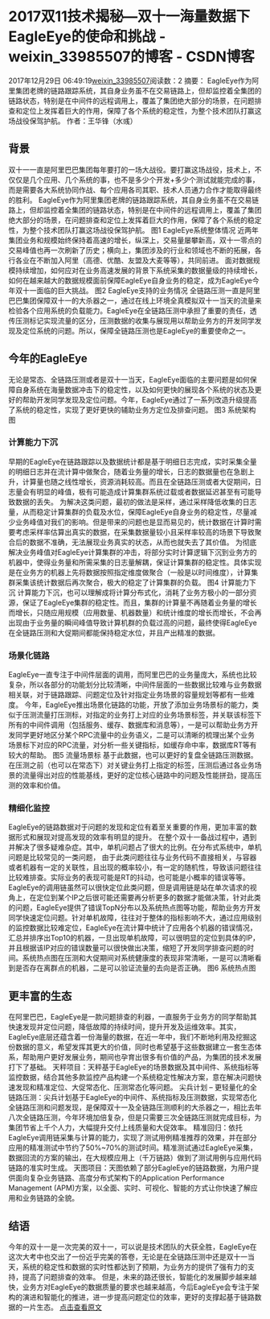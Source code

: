 # 2017双11技术揭秘—双十一海量数据下EagleEye的使命和挑战 - weixin_33985507的博客 - CSDN博客
2017年12月29日 06:49:19[weixin_33985507](https://me.csdn.net/weixin_33985507)阅读数：2
摘要：
 EagleEye作为阿里集团老牌的链路跟踪系统，其自身业务虽不在交易链路上，但却监控着全集团的链路状态，特别是在中间件的远程调用上，覆盖了集团绝大部分的场景，在问题排查和定位上发挥着巨大的作用，保障了各个系统的稳定性，为整个技术团队打赢这场战役保驾护航。
作者：王华锋（水彧）
## 背景
双十一一直是阿里巴巴集团每年要打的一场大战役。要打赢这场战役，技术上，不仅仅是几个应用、几个系统的事，也不是多少个开发+多少个测试就能完成的事，而是需要各大系统协同作战、每个应用各司其职、技术人员通力合作才能取得最终的胜利。
EagleEye作为阿里集团老牌的链路跟踪系统，其自身业务虽不在交易链路上，但却监控着全集团的链路状态，特别是在中间件的远程调用上，覆盖了集团绝大部分的场景，在问题排查和定位上发挥着巨大的作用，保障了各个系统的稳定性，为整个技术团队打赢这场战役保驾护航。
图1 EagleEye系统整体情况
近两年集团业务和规模始终保持着高速的增长，纵深上，交易量屡攀新高，双十一零点的交易峰值也再一次刷新了历史；横向上，集团涉及的行业和领域也不断的拓展，各行各业在不断加入阿里（高德、优酷、友盟及大麦等等），共同前进。
面对数据规模持续增加，如何应对在业务高速发展的背景下系统采集的数据量级的持续增长，如何在越来越大的数据规模面前保障EagleEye自身业务的稳定，成为EagleEye今年双十一面临的巨大挑战。
图2 EagleEye支持的业务情况
全链路压测一直是阿里巴巴集团保障双十一的大杀器之一，通过在线上环境全真模拟双十一当天的流量来检验各个应用系统的负载能力。EagleEye在全链路压测中承担了重要的责任，透传压测标记实现流量的区分，压测数据的收集与展现用以帮助业务方的开发同学发现及定位系统的问题。所以，保障全链路压测也是EagleEye的重要使命之一。
## 今年的EagleEye
无论是常态、全链路压测或者是双十一当天，EagleEye面临的主要问题是如何保障自身系统在海量数据冲击下的稳定性，以及如何更快的展现各个系统的状态及更好的帮助开发同学发现及定位问题。今年，EagleEye通过了一系列改造升级提高了系统的稳定性，实现了更好更快的辅助业务方定位及排查问题。
图3 系统架构图
### 计算能力下沉
早期的EagleEye在链路跟踪以及数据统计都是基于明细日志完成，实时采集全量的明细日志并在流计算中做聚合，随着业务量的增长，日志的数据量也在急剧上升，计算量也随之线性增长，资源消耗较高。而且在全链路压测或者大促期间，日志量会有明显的峰值，极有可能造成计算集群系统过载或者数据延迟甚至有可能导致数据的丢失。
为解决这类问题，最初的做法是采样，通过采样降低收集的日志量，从而稳定计算集群的负载及水位，保障EagleEye自身业务的稳定性，尽量减少业务峰值对我们的影响。但是带来的问题也是显而易见的，统计数据在计算时需要考虑采样率估算出真实的数据，在采集数据量较小且采样率较高的场景下导致聚合后的数据不准确，无法展现业务真实的状态，从而也就失去了其价值。
为彻底解决业务峰值对EagleEye计算集群的冲击，将部分实时计算逻辑下沉到业务方的机器中，使得业务量和所需采集的日志量解耦，保证计算集群的稳定性。具体实现是在业务方的机器上先将数据按照指定维度做聚合（一般是以时间维度），计算集群采集该统计数据后再次聚合，极大的稳定了计算集群的负载。
图4 计算能力下沉
计算能力下沉，也可以理解成将计算分布式化，消耗了业务方极小的一部分资源，保证了EagleEye集群的稳定性。而且，集群的计算量不再随着业务量的增长而增长，只随应用规模（应用数量、机器数量）和统计维度的增长而增长，不会再出现由于业务量的瞬间峰值导致计算机群的负载过高的问题，最终使得EagleEye在全链路压测和大促期间都能保持稳定水位，并且产出精准的数据。
### 场景化链路
EagleEye一直专注于中间件层面的调用，而阿里巴巴的业务量庞大，系统也比较复杂，所以各部分的功能划分比较清晰，中间件层面的一些数据比较难与业务数据相关联，对于链路跟踪、问题定位及针对指定业务场景的容量规划等都有一些难度。
今年，EagleEye推出场景化链路的功能，开放了添加业务场景标的能力，类似于压测流量打压测标，对指定的业务打上对应的业务场景标签，并关联该标签下所有的中间件调用（包括服务、缓存、数据库和消息等），一是可以帮助业务方开发同学更好地区分某个RPC流量中的业务语义，二是可以清晰的梳理出某个业务场景标下对应的RPC流量，对分析一些关键指标，如缓存命中率，数据库RT等有较大的帮助。
图5 流量场景标
基于此数据，也可以更好的复盘全链路压测数据。在压测之前（也可以在常态下）对关键业务打上指定的标签，压测后通过各业务场景的流量得出对应的性能基线，更好的定位核心链路中的问题及性能拼劲，提高压测的效率和价值。
### 精细化监控
EagleEye的链路数据对于问题的发现和定位有着至关重要的作用，更加丰富的数据形式和展现对提高发现的效率有明显的提升。
在整个双十一备战过程中，遇到并解决了很多疑难杂症。其中，单机问题占了很大的比例。在分布式系统中，单机问题是比较常见的一类问题， 由于此类问题往往与业务代码不直接相关，与容器或者机器有一定的关联性，且出现的概率较小，有一定的随机性，导致该问题往往比较难排查。实际业务的表现可能是RT的抖动，也可能是小概率的错误等等。
EagleEye的调用链虽然可以很快定位此类问题，但是调用链是站在单次请求的视角上，在定位到某个IP之后很可能还需要再分析更多的数据才能做决策，针对此类的问题，EagleEye提供了错误TopN分布以及系统热点图等功能，帮助业务方开发同学快速定位问题。针对单机故障，往往对于整体的指标影响不大，通过应用级别的监控数据比较难定位，EagleEye在流计算中统计了应用各个机器的错误情况，汇总并排序出Top10的机器，一旦出现单机故障，可以很明显的定位到具体的IP，并且根据该IP对应的错误数量可以很快做出决策，缩短了开发同学排查问题的时间。系统热点图在压测和大促期间对系统健康度的表现非常清晰，一是可以清晰看到是否存在离群点的机器，二是可以验证流量的去向是否正确。
图6 系统热点图
## 更丰富的生态
在阿里巴巴，EagleEye是一款问题排查的利器，一直服务于业务方的同学帮助其快速发现并定位问题，降低故障的持续时间，提升开发及运维效率。其实，EagleEye底层还蕴含着一份海量的数据，在近一年中，我们不断地利用及挖掘这份数据的意义，希望发挥其更大的价值，同时也希望基于这些数据建立一套生态体系，帮助用户更好发展业务，期间也孕育出很多有价值的产品，为集团的技术发展打下了基础。
天秤项目：天秤基于EagleEye的场景数据及其中间件、系统指标等监控数据，结合其他多款监控产品构建一个系统稳定性解决方案，意在解决问题快速发现和精准定位、大促常态化、压测常态化等问题。
尖兵计划 – 更轻量化的全链路压测：尖兵计划基于EagleEye的中间件、系统指标及压测数据，实现常态化全链路压测和问题发现，是保障双十一及全链路压测顺利的大杀器之一，相比去年八次全链路压测，今年环境加倍复杂，但是只需要三次全链路压测就完成目标，为集团节省上千个人力，大幅提升交付上线质量和大促效率。
精准回归：依托EagleEye调用链采集与计算的能力，实现了测试用例精准推荐的效果，并在部分应用的精准测试中节约了50%~70%的测试时间。精准测试通过EagleEye采集，数据回流的方案的输出，在大规模应用上（千万链路）做到了测试用例与应用代码链路的准实时生成。
天图项目：天图依赖了部分EagleEye的链路数据，为用户提供面向复杂业务链路、高度分布式架构下的Application Performance Management (APM)方案，以全面、实时、可视化、智能的方式让你快速了解应用和业务链路的全貌。
## 结语
今年的双十一是一次完美的双十一，可以说是技术团队的大获全胜，EagleEye在这次大考中也交出了一份近乎完美的答卷，无论是在全链路压测中还是双十一当天，系统的稳定性和数据的实时性都达到了预期，为业务方的提供了强有力的支持，提高了问题排查的效率。
但是，未来的路还很长，智能化的发展脚步越来越快，业务方对EagleEye的数据质量的要求也越来越高，今后EagleEye会专注于架构的演进和智能化的推进，进一步提高问题定位的效率，更好的支撑起基于链路数据的一片生态。
[点击查看原文](https://link.juejin.im?target=http%3A%2F%2Fclick.aliyun.com%2Fm%2F38415%2F)
